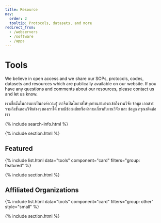 ```yaml
---
title: Resource
nav:
  order: 2
  tooltip: Protocols, datasets, and more
redirect_from:
  - /webservers
  - /software
  - /apps
---
```


# <i class="fas fa-tools"></i>Tools

We believe in open access and we share our SOPs, protocols, codes, datasets and resources which are publically available on our website. If you have any questions and comments about our resources, please contact us and let us know.

เราเชื่อมั่นในการแบ่งปันองค์ความรู้ เราจึงเปิดโอกาสให้ทุกท่านสามารถเข้าถึงงานวิจัย ข้อมูล เอกสาร รวมถึงขั้นตอนวิจัยต่างๆ ของเราได้ หากมีข้อสงสัยหรือคำถามเกี่ยวกับงานวิจัย และ ข้อมูล กรุณาติดต่อเรา

{% include search-info.html %}

{% include section.html %}

## Featured

{% include list.html data="tools" component="card" filters="group: featured" %}

{% include section.html %}


## Affiliated Organizations

{% include list.html data="tools" component="card" filters="group: other" style="small" %}

{% include section.html %}

